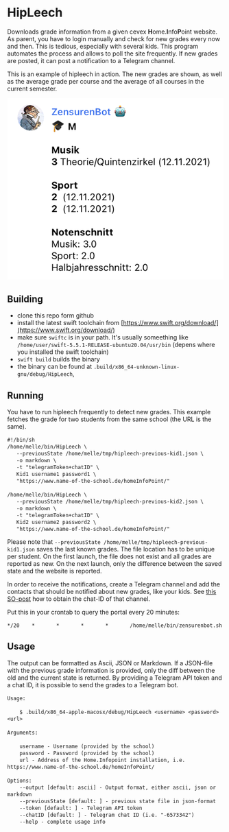 # HipLeech

Downloads grade information from a given cevex **H**ome.**I**nfo**P**oint website. As parent, you have to login manually and check for new grades every now and then. This is tedious, especially with several kids. This program automates the process and allows to poll the site frequently. If new grades are posted, it can post a notification to a Telegram channel.

This is an example of hipleech in action. The new grades are shown, as well as the average grade per course and the average of all courses in the current semester.

![](Resources/example.png)

## Building

* clone this repo form github
* install the latest swift toolchain from [https://www.swift.org/download/](https://www.swift.org/download/)
* make sure `swiftc` is in your path. It's usually someething like `/home/user/swift-5.5.1-RELEASE-ubuntu20.04/usr/bin` (depens where you installed the swift toolchain)
* `swift build` builds the binary
* the binary can be found at `.build/x86_64-unknown-linux-gnu/debug/HipLeech`,

## Running

You have to run hipleech frequently to detect new grades. This example fetches the grade for two students from the same school (the URL is the same).

```
#!/bin/sh
/home/melle/bin/HipLeech \
   --previousState /home/melle/tmp/hipleech-previous-kid1.json \
   -o markdown \
   -t "telegramToken+chatID" \
   Kid1 username1 password1 \
   "https://www.name-of-the-school.de/homeInfoPoint/"

/home/melle/bin/HipLeech \
   --previousState /home/melle/tmp/hipleech-previous-kid2.json \
   -o markdown \
   -t "telegramToken+chatID" \
   Kid2 username2 password2 \
   "https://www.name-of-the-school.de/homeInfoPoint/"
```

Please note that `--previousState /home/melle/tmp/hipleech-previous-kid1.json` saves the last known grades. The file location has to be unique per student. On the first launch, the file does not exist and all grades are reported as new. On the next launch, only the difference between the saved state and the website is reported.

In order to receive the notifications, create a Telegram channel and add the contacts that should be notified about new grades, like your kids. See [this SO-post](https://stackoverflow.com/questions/33858927/how-to-obtain-the-chat-id-of-a-private-telegram-channel) how to obtain the chat-ID of that channel.

Put this in your crontab to query the portal every 20 minutes:

```
*/20    *       *       *       *       /home/melle/bin/zensurenbot.sh
```


## Usage

The output can be formatted as Ascii, JSON or Markdown. If a JSON-file with the previous grade information is provided, only the diff between the old and the current state is returned. By providing a Telegram API token and a chat ID, it is possible to send the grades to a Telegram bot.


```
Usage:

    $ .build/x86_64-apple-macosx/debug/HipLeech <username> <password> <url>

Arguments:

    username - Username (provided by the school)
    password - Password (provided by the school)
    url - Address of the Home.Infopoint installation, i.e. https://www.name-of-the-school.de/homeInfoPoint/

Options:
    --output [default: ascii] - Output format, either ascii, json or markdown
    --previousState [default: ] - previous state file in json-format
    --token [default: ] - Telegram API token
    --chatID [default: ] - Telegram chat ID (i.e. "-6573342")
    --help - complete usage info
````

